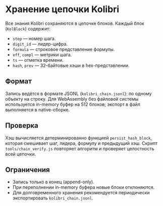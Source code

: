 # Хранение цепочки Kolibri

Все знания Kolibri сохраняются в цепочке блоков. Каждый блок (`KolBlock`) содержит:

- `step` — номер шага.
- `digit_id` — лидер-цифра.
- `formula` — строковое представление формулы.
- `eff`, `compl` — метрики шага.
- `ts` — отметка времени.
- `hash`, `prev` — 32-байтовые хэши в hex-представлении.

## Формат

Запись ведётся в формате JSONL (`kolibri_chain.jsonl`): по одному объекту на строку. Для WebAssembly без файловой системы используется in-memory буфер на 512 блоков; экспорт в файл выполняется в native-сборке.

## Проверка

Хэш вычисляется детерминированно функцией `persist_hash_block`, которая смешивает шаг, лидера, формулу и предыдущий хэш. Скрипт `tools/chain_verify.js` повторяет алгоритм и проверяет целостность всей цепочки.

## Ограничения

- Запись только в конец (append-only).
- При переполнении in-memory буфера новые блоки отклоняются.
- Для долговременного хранения рекомендуется периодически экспортировать `kolibri_chain.jsonl`.
